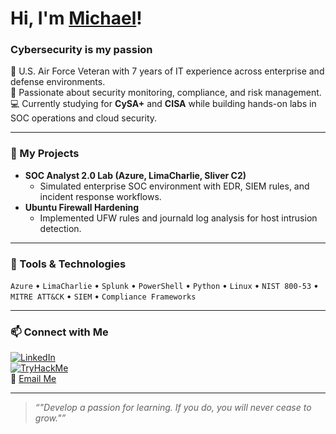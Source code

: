 # Hi, I'm [Michael](https://www.linkedin.com/in/mwilliams9971)!

### Cybersecurity is my passion


🧠 U.S. Air Force Veteran with 7 years of IT experience across enterprise and defense environments.  
🔐 Passionate about security monitoring, compliance, and risk management.  
💻 Currently studying for **CySA+** and **CISA** while building hands-on labs in SOC operations and cloud security.

---

### 🧩 My Projects
- **SOC Analyst 2.0 Lab (Azure, LimaCharlie, Sliver C2)**
  - Simulated enterprise SOC environment with EDR, SIEM rules, and incident response workflows.  
- **Ubuntu Firewall Hardening**
  - Implemented UFW rules and journald log analysis for host intrusion detection.  


---

### 🧰 Tools & Technologies
`Azure` • `LimaCharlie` • `Splunk` • `PowerShell` • `Python` • `Linux` • `NIST 800-53` • `MITRE ATT&CK` • `SIEM` • `Compliance Frameworks`

---

### 📫 Connect with Me
[![LinkedIn](https://img.shields.io/badge/LinkedIn-blue?style=flat&logo=linkedin)](https://www.linkedin.com/in/YOUR-LINKEDIN)  
[![TryHackMe](https://img.shields.io/badge/TryHackMe-red?style=flat&logo=tryhackme)](https://tryhackme.com/p/YOURUSERNAME)  
📧 [Email Me](mailto:Michaelw062000@gmail.com)


---

> *“"Develop a passion for learning. If you do, you will never cease to grow."”*
